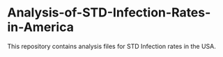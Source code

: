 # Analysis-of-STD-Infection-Rates-in-America
This repository contains analysis files for STD Infection rates in the USA.
